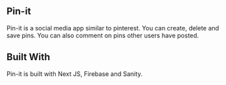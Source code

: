 ## Pin-it

Pin-it is a social media app similar to pinterest. You can create, delete and save pins. You can also comment on pins other users have posted.

## Built With

Pin-it is built with Next JS, Firebase and Sanity.